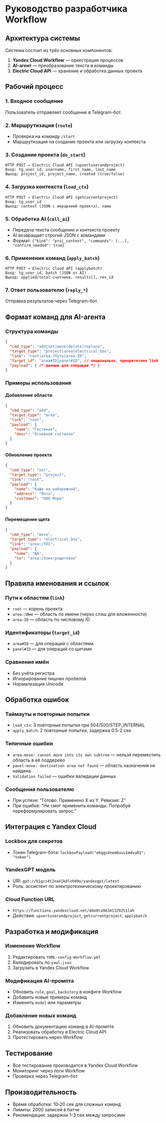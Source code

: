 # Руководство разработчика Workflow

## Архитектура системы
Система состоит из трёх основных компонентов:
1. **Yandex Cloud Workflow** — оркестрация процессов
2. **AI-агент** — преобразование текста в команды
3. **Electric Cloud API** — хранение и обработка данных проекта

## Рабочий процесс

### 1. Входное сообщение
Пользователь отправляет сообщение в Telegram-бот.

### 2. Маршрутизация (`route`)
- Проверка на команду `/start`
- Маршрутизация на создание проекта или загрузку контекста

### 3. Создание проекта (`do_start`)
```
HTTP POST → Electric Cloud API (upsertuserandproject)
Вход: tg_user_id, username, first_name, last_name
Выход: project_id, project_name, created (true/false)
```

### 4. Загрузка контекста (`load_ctx`)
```
HTTP POST → Electric Cloud API (getcurrentproject)
Вход: tg_user_id
Выход: context (JSON с иерархией проекта), name
```

### 5. Обработка AI (`call_ai`)
- Передача текста сообщения и контекста проекту
- AI возвращает строгий JSON с командами
- Формат: `{"kind": "proj_context", "commands": [...], "confirm_needed": true}`

### 6. Применение команд (`apply_batch`)
```
HTTP POST → Electric Cloud API (applybatch)
Вход: tg_user_id, batch (JSON от AI)
Выход: applied/total счетчики, results[], rev_id
```

### 7. Ответ пользователю (`reply_*`)
Отправка результатов через Telegram-бот.

## Формат команд для AI-агента

### Структура команды
```json
{
  "cmd_type": "add|set|move|delete|replace",
  "target_type": "project|area|electrical_box",
  "link": "root|area:/Путь|area:ID",
  "target_id": "area#ID|panel#ID", // опционально, приоритетнее link
  "payload": { /* данные для операции */ }
}
```

### Примеры использования

#### Добавление области
```json
{
  "cmd_type": "add",
  "target_type": "area",
  "link": "root",
  "payload": {
    "name": "Гостиная",
    "desc": "Основная гостиная"
  }
}
```

#### Обновление проекта
```json
{
  "cmd_type": "set",
  "target_type": "project",
  "link": "root",
  "payload": {
    "name": "Кафе на набережной",
    "address": "Ялта",
    "customer": "ООО Море"
  }
}
```

#### Перемещение щита
```json
{
  "cmd_type": "move",
  "target_type": "electrical_box",
  "link": "area:/ТП1",
  "payload": {
    "name": "ЩА",
    "to": "area:/Электрощитовая"
  }
}
```

## Правила именования и ссылок

### Пути к областям (`link`)
- `root` — корень проекта
- `area:/Имя` — область по имени (через слэш для вложенности)
- `area:ID` — область по числовому ID

### Идентификаторы (`target_id`)
- `area#ID` — для операций с областями
- `panel#ID` — для операций со щитами

### Сравнение имён
- Без учёта регистра
- Игнорирование лишних пробелов
- Нормализация Unicode

## Обработка ошибок

### Таймауты и повторные попытки
- `load_ctx`: 3 повторные попытки при 504/500/STEP_INTERNAL
- `apply_batch`: 2 повторные попытки, задержка 0.5-2 сек

### Типичные ошибки
- `area-move: cannot move into its own subtree` — нельзя переместить область в её поддерево
- `panel-move: destination area not found` — область назначения не найдена
- `Validation failed` — ошибки валидации данных

### Сообщения пользователю
- При успехе: "Готово. Применено X из Y. Ревизия: Z"
- При ошибке: "Не смог применить команды. Попробуй переформулировать запрос."

## Интеграция с Yandex Cloud

### Lockbox для секретов
- Токен Telegram-бота: `lockboxPayload("e6qgs4nem0uvu1mdvu01"; "token")`

### YandexGPT модель
- URI: `gpt://b1gcs4t2ea41k8loh09o/yandexgpt/latest`
- Роль: ассистент по электротехническому проектированию

### Cloud Function URL
- `https://functions.yandexcloud.net/d4e8ta94341329251lah`
- Действия: `upsertuserandproject`, `getcurrentproject`, `applybatch`

## Разработка и модификация

### Изменение Workflow
1. Редактировать `YAML-config-Workflow.yml`
2. Валидировать по `yawl.json`
3. Загрузить в Yandex Cloud Workflow

### Модификация AI-промпта
- Обновить `role`, `goal`, `backstory` в конфиге Workflow
- Добавить новые примеры команд
- Изменить `model` или параметры

### Добавление новых команд
1. Обновить документацию команд в AI-промпте
2. Реализовать обработку в Electric Cloud API
3. Протестировать через Workflow

## Тестирование
- Все тестирование производится в Yandex Cloud Workflow
- Мониторинг через логи Workflow
- Проверка через Telegram-бот

## Производительность
- Время обработки: 10-20 сек для сложных команд
- Лимиты: 2000 записей в батче
- Рекомендации: задержки 1-3 сек между запросами